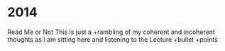 2014
====
Read Me or Not
This is just a 
+rambling of my coherent and incoherent thoughts as I am sitting here and listening to the Lecture
+bullet
+points

